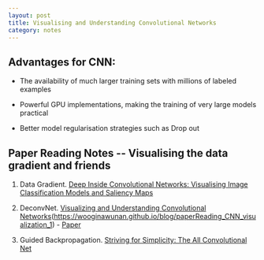 ```yaml
---
layout: post
title: Visualising and Understanding Convolutional Networks
category: notes
---
```


## Advantages for CNN:

* The availability of much larger training sets with millions of labeled examples

* Powerful GPU implementations, making the training of very large models practical 

* Better model regularisation strategies such as Drop out

## Paper Reading Notes -- Visualising the data gradient and friends

1. Data Gradient. [Deep Inside Convolutional Networks: Visualising Image Classification Models and Saliency Maps]()

2. DeconvNet. [Visualizing and Understanding Convolutional Networks]()(https://wooginawunan.github.io/blog/paperReading_CNN_visualization_1) - [Paper](https://www.cs.nyu.edu/~fergus/papers/zeilerECCV2014.pdf)

3. Guided Backpropagation. [Striving for Simplicity: The All Convolutional Net]()


